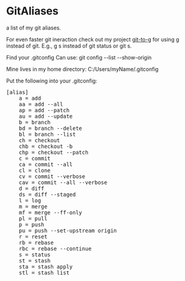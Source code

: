 # GitAliases
a list of my git aliases.

For even faster git ineraction check out my project <a href="https://github.com/KyleScharnhorst/git-to-g">git-to-g</a> for using g instead of git. E.g., g s instead of git status or git s.

Find your .gitconfig
Can use:
git config --list --show-origin

Mine lives in my home directory:
C:/Users/myName/.gitconfig

Put the following into your .gitconfig:
<pre>
[alias]
	a = add
	aa = add --all
	ap = add --patch
	au = add --update
	b = branch
	bd = branch --delete
	bl = branch --list
	ch = checkout
	chb = checkout -b
	chp = checkout --patch
	c = commit
	ca = commit --all
	cl = clone
	cv = commit --verbose
	cav = commit --all --verbose
	d = diff
	ds = diff --staged
	l = log
	m = merge
	mf = merge --ff-only
	pl = pull
	p = push
	pu = push --set-upstream origin
	r = reset
	rb = rebase
	rbc = rebase --continue
	s = status
	st = stash
	sta = stash apply
	stl = stash list
</pre>
